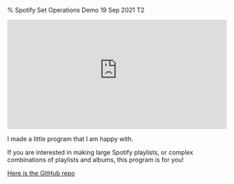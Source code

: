 % Spotify Set Operations Demo
19 Sep 2021
T2

<div style="position:relative;padding-bottom:50%;height:0;overflow:hidden;max-width: 100%;">
<iframe style="position:absolute;top:0;left:0;width:100%;height:100%;" frameborder="0" allow="accelerometer; autoplay; encrypted-media; gyroscope; picture-in-picture" allowfullscreen src="https://www.youtube-nocookie.com/embed/pA5ROJBC2sE"></iframe>
</div>

I made a little program that I am happy with.

If you are interested in making large Spotify playlists, or complex combinations of playlists and albums, this program is for you!

[Here is the GitHub repo](https://github.com/wavecommander/spotify-set-operations)
